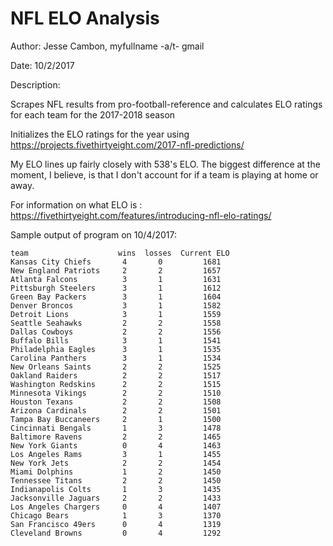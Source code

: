 # NFL ELO Analysis

Author: Jesse Cambon, myfullname -a/t- gmail


Date: 10/2/2017

Description:

Scrapes NFL results from pro-football-reference and calculates ELO ratings for each team
for the 2017-2018 season

Initializes the ELO ratings for the year using https://projects.fivethirtyeight.com/2017-nfl-predictions/

My ELO lines up fairly closely with 538's ELO. The biggest difference at 
the moment, I believe, is that I don't account for if a team is playing at home
or away.

For information on what ELO is : https://fivethirtyeight.com/features/introducing-nfl-elo-ratings/


Sample output of program on 10/4/2017:

```                      
team                    wins  losses  Current ELO                                           
Kansas City Chiefs       4       0         1681
New England Patriots     2       2         1657
Atlanta Falcons          3       1         1631
Pittsburgh Steelers      3       1         1612
Green Bay Packers        3       1         1604
Denver Broncos           3       1         1582
Detroit Lions            3       1         1559
Seattle Seahawks         2       2         1558
Dallas Cowboys           2       2         1556
Buffalo Bills            3       1         1541
Philadelphia Eagles      3       1         1535
Carolina Panthers        3       1         1534
New Orleans Saints       2       2         1525
Oakland Raiders          2       2         1517
Washington Redskins      2       2         1515
Minnesota Vikings        2       2         1510
Houston Texans           2       2         1508
Arizona Cardinals        2       2         1501
Tampa Bay Buccaneers     2       1         1500
Cincinnati Bengals       1       3         1478
Baltimore Ravens         2       2         1465
New York Giants          0       4         1463
Los Angeles Rams         3       1         1455
New York Jets            2       2         1454
Miami Dolphins           1       2         1450
Tennessee Titans         2       2         1450
Indianapolis Colts       1       3         1435
Jacksonville Jaguars     2       2         1433
Los Angeles Chargers     0       4         1407
Chicago Bears            1       3         1370
San Francisco 49ers      0       4         1319
Cleveland Browns         0       4         1292
```
